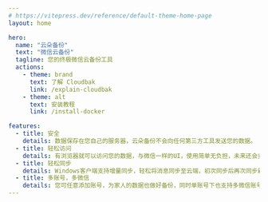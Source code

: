 ```yaml
---
# https://vitepress.dev/reference/default-theme-home-page
layout: home

hero:
  name: "云朵备份"
  text: "微信云备份"
  tagline: 您的终极微信云备份工具
  actions:
    - theme: brand
      text: 了解 Cloudbak
      link: /explain-cloudbak
    - theme: alt
      text: 安装教程
      link: /install-docker

features:
  - title: 安全
    details: 数据保存在您自己的服务器，云朵备份不会向任何第三方工具发送您的数据。
  - title: 轻松访问
    details: 有浏览器就可以访问您的数据，与微信一样的UI，使用简单无负担，未来还会支持的方式：移动H5、安卓、IOS等。
  - title: 轻松同步
    details: Windows客户端支持增量同步，轻松将消息同步至云端，初次同步后再次同步新消息将变得异常简单。
  - title: 多账号，多微信
    details: 您可任意添加账号，为家人的数据也做好备份，同时单账号下也支持多微信账号同步，一个用户的微信账号数据查询也将变得异常简单。
---
```


